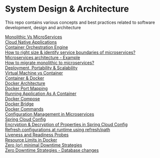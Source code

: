 # System Design & Architecture
This repo contains various concepts and best practices related to software development, design and architecture

[Monolithic Vs MicroServices](https://github.com/pavanuppuluri/software-design-architecture-concepts/blob/master/monolithic_vs_microservices.md)
<br>
[Cloud Native Applications](https://github.com/pavanuppuluri/software-design-architecture-concepts/blob/master/cloud_native.md)
<br>
[Container Orchestration Engine](https://github.com/pavanuppuluri/software-design-architecture-concepts/blob/master/coe.md)
<br>
[How to right size & identify service boundaries of microservices?](https://github.com/pavanuppuluri/system-design-and-architecture-best-practices/blob/master/microservice_size.md)
<br>
[Microservices architecture - Example](https://github.com/pavanuppuluri/software-design-architecture-concepts/blob/master/sample%20micro%20service%20architecture.md)
<br>
[How to migrate monolithic to microservices?](https://github.com/pavanuppuluri/software-design-architecture-concepts/blob/master/monolithic_to_ms.md)
<br>
[Deployment, Portability & Scalability](https://github.com/pavanuppuluri/software-design-architecture-concepts/blob/master/deployment_portablity_scalability.md)
<br>
[Virtual Machine vs Container](https://github.com/pavanuppuluri/software-design-architecture-concepts/blob/master/container_vs_vm.md)
<br>
[Container & Docker](https://github.com/pavanuppuluri/software-design-architecture-concepts/blob/master/container_and_docker.md)
<br>
[Docker Architecture](https://github.com/pavanuppuluri/software-design-architecture-concepts/blob/master/docker_architecture.md)
<br>
[Docker Port Mapping](https://github.com/pavanuppuluri/software-design-architecture-concepts/blob/master/docker-port-mapping.md)
<br>
[Running Application As A Container](https://github.com/pavanuppuluri/software-design-architecture-concepts/blob/master/running%20app%20as%20a%20container.md)
<br>
[Docker Compose](https://github.com/pavanuppuluri/software-design-architecture-concepts/blob/master/docker_compose.md)
<br>
[Docker Bridge](https://github.com/pavanuppuluri/software-design-architecture-concepts/blob/master/docker_bridge.md)
<br>
[Docker Commands](https://github.com/pavanuppuluri/software-design-architecture-concepts/blob/master/docker_commands.md)
<br>
[Configuration Management in Microservices](https://github.com/pavanuppuluri/software-design-architecture-concepts/blob/master/config_mgt.md)
<br>
[Spring Cloud Config](https://github.com/pavanuppuluri/software-design-architecture-concepts/blob/master/spring_cloud_config.md)
<br>
[Encryption & Decryption of Properties in Spring Cloud Config](https://github.com/pavanuppuluri/software-design-architecture-concepts/blob/master/spring_cloud_config_ed.md)
<br>
[Refresh configurations at runtime using refresh/path](https://github.com/pavanuppuluri/software-design-architecture-concepts/blob/master/refresh_config.md)
<br>
[Liveness and Readiness Probes](https://github.com/pavanuppuluri/software-design-architecture-concepts/blob/master/liveness_readiness_probes.md)
<br>
[Resource Limits in Docker](https://github.com/pavanuppuluri/software-design-architecture-concepts/blob/master/docker-resource-limits.md)
<br>
[Zero (or) minimal Downtime Strategies](https://github.com/pavanuppuluri/Zero-or-minimal-downtime-strategies)
<br>
[Zero Downtime Strategies - Database changes](https://github.com/pavanuppuluri/software-design-architecture-concepts/blob/master/zero-downtime-db.md)
<br>
